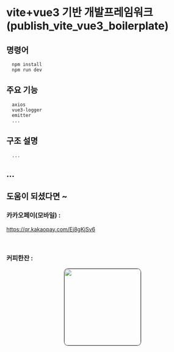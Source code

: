
# vite+vue3 기반 개발프레임워크(publish_vite_vue3_boilerplate)

## 명령어
```
  npm install
  npm run dev
```

## 주요 기능 
```
  axios
  vue3-logger
  emitter
  ...
```

## 구조 설명
```
  ...
```

## ...

## 도움이 되셨다면 ~

### 카카오페이(모바일) : 
<a href="https://qr.kakaopay.com/Ej8gKjSv6 " target="_blank">https://qr.kakaopay.com/Ej8gKjSv6 </a>

<br />

### 커피한잔 : 
<div style="text-align:center; margin-bottom:2.5rem"> <a href="https://ice-americano.co.kr/page/givemecoffe" target="_blank"> <img src="https://d2ghodkn7jv6pa.cloudfront.net/button/coffee/100.png" style="height: 200px !important; width: 200px !important; border-radius:5% !important; border: solid 1px !important;"></a> </div>
